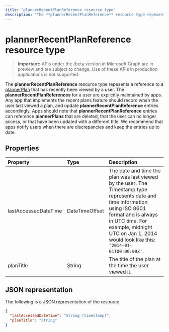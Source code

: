 ```yaml
---
title: "plannerRecentPlanReference resource type"
description: "The **plannerRecentPlanReference** resource type repesents a reference to a plannerPlan that has recently been viewed by a user. "
---
```


# plannerRecentPlanReference resource type

> **Important:** APIs under the /beta version in Microsoft Graph are in preview and are subject to change. Use of these APIs in production applications is not supported.

The **plannerRecentPlanReference** resource type repesents a reference to a [plannerPlan](plannerplan.md) that has recently been viewed by a user. 
The **plannerRecentPlanReferences** for a user are explicitly maintained by apps. Any app that implements the recent plans feature should record when the user last viewed a plan, and update **plannerRecentPlanReference** entries accordingly.
Apps should note that **plannerRecentPlanReference** entries can reference **plannerPlans** that are deleted, that the user can no longer access, or that have been updated with a different title.
We recommend that apps notify users when there are discrepancies and keep the entries up to date.

## Properties
| Property	   | Type	|Description|
|:---------------|:--------|:----------|
|lastAccessedDateTime|DateTimeOffset|The date and time the plan was last viewed by the user. The Timestamp type represents date and time information using ISO 8601 format and is always in UTC time. For example, midnight UTC on Jan 1, 2014 would look like this: `'2014-01-01T00:00:00Z'`.|
|planTitle|String|The title of the plan at the time the user viewed it.|

## JSON representation

The following is a JSON representation of the resource.

<!-- {
  "blockType": "resource",
  "optionalProperties": [

  ],
  "@odata.type": "microsoft.graph.plannerRecentPlanReference"
}-->

```json
{
  "lastAccessedDateTime": "String (timestamp)",
  "planTitle": "String"
}

```

<!-- uuid: 8fcb5dbc-d5aa-4681-8e31-b001d5168d79
2015-10-25 14:57:30 UTC -->
<!-- {
  "type": "#page.annotation",
  "description": "plannerRecentPlanReference resource",
  "keywords": "",
  "section": "documentation",
  "tocPath": ""
}-->

